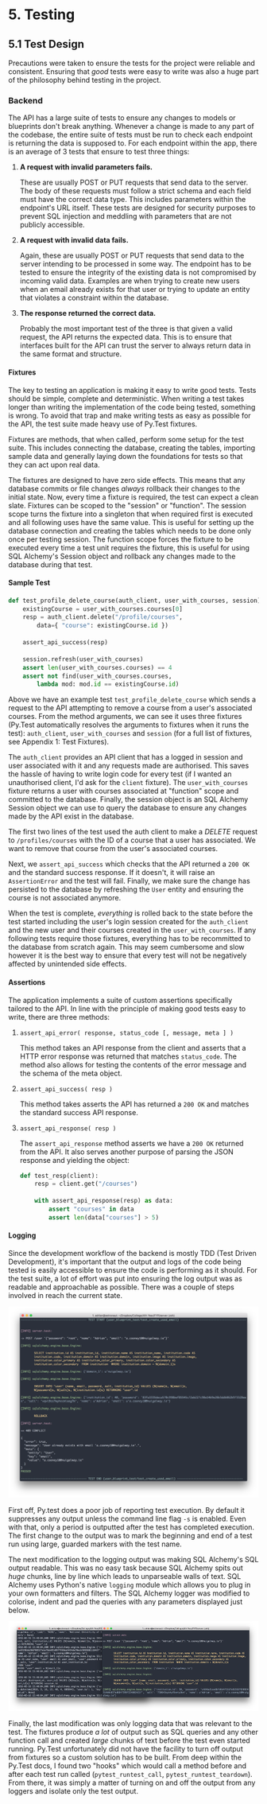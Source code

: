 # 5. Testing
## 5.1 Test Design
Precautions were taken to ensure the tests for the project were reliable and consistent. Ensuring that *good* tests were easy to write was also a huge part of the philosophy behind testing in the project.

### Backend
The API has a large suite of tests to ensure any changes to models or blueprints don't break anything. Whenever a change is made to any part of the codebase, the entire suite of tests must be run to check each endpoint is returning the data is supposed to. For each endpoint within the app, there is an average of 3 tests that ensure to test three things:

1. **A request with invalid parameters fails.**

   These are usually POST or PUT requests that send data to the server. The body of these requests must follow a strict schema and each field must have the correct data type. This includes parameters within the endpoint's URL itself. These tests are designed for security purposes to prevent SQL injection and meddling with parameters that are not publicly accessible. 

2. **A request with invalid data fails.**

   Again, these are usually POST or PUT requests that send data to the server intending to be processed in some way. The endpoint has to be tested to ensure the integrity of the existing data is not compromised by incoming valid data. Examples are when trying to create new users when an email already exists for that user or trying to update an entity that violates a constraint within the database.

3. **The response returned the correct data.**

   Probably the most important test of the three is that given a valid request, the API returns the expected data. This is to ensure that interfaces built for the API can trust the server to always return data in the same format and structure.

#### Fixtures
The key to testing an application is making it easy to write good tests. Tests should be simple, complete and deterministic. When writing a test takes longer than writing the implementation of the code being tested, something is wrong. To avoid that trap and make writing tests as easy as possible for the API, the test suite made heavy use of Py.Test fixtures.

Fixtures are methods, that when called, perform some setup for the test suite. This includes connecting the database, creating the tables, importing sample data and generally laying down the foundations for tests so that they can act upon real data. 

The fixtures are designed to have zero side effects. This means that any database commits or file changes *always* rollback their changes to the initial state. Now, every time a fixture is required, the test can expect a clean slate. Fixtures can be scoped to the "session" or "function". The session scope turns the fixture into a singleton that when required first is executed and all following uses have the same value. This is useful for setting up the database connection and creating the tables which needs to be done only once per testing session. The function scope forces the fixture to be executed every time a test unit requires the fixture, this is useful for using SQL Alchemy's Session object and rollback any changes made to the database during that test.

#### Sample Test

```python
def test_profile_delete_course(auth_client, user_with_courses, session):
    existingCourse = user_with_courses.courses[0]
    resp = auth_client.delete("/profile/courses", 
        data={ "course": existingCourse.id })

    assert_api_success(resp)

    session.refresh(user_with_courses)
    assert len(user_with_courses.courses) == 4
    assert not find(user_with_courses.courses, 
        lambda mod: mod.id == existingCourse.id)
```

Above we have an example test `test_profile_delete_course` which sends a request to the API attempting to remove a course from a user's associated courses. From the method arguments, we can see it uses three fixtures (Py.Test automatically resolves the arguments to fixtures when it runs the test): `auth_client`, `user_with_courses` and `session` (for a full list of fixtures, see Appendix 1: Test Fixtures). 

The `auth_client` provides an API client that has a logged in session and user associated with it and any requests made are authorised. This saves the hassle of having to write login code for every test (if I wanted an unauthorised client, I'd ask for the `client` fixture). The `user_with_courses` fixture returns a user with courses associated at "function" scope and committed to the database. Finally, the session object is an SQL Alchemy Session object we can use to query the database to ensure any changes made by the API exist in the database.

The first two lines of the test used the auth client to make a *DELETE* request to `/profiles/courses` with the ID of a course that a user has associated. We want to remove that course from the user's associated courses.

Next, we `assert_api_success` which checks that the API returned a `200 OK` and the standard success response. If it doesn't, it will raise an `AssertionError` and the test will fail. Finally, we make sure the change has persisted to the database by refreshing the `User` entity and ensuring the course is not associated anymore.

When the test is complete, *everything* is rolled back to the state before the test started including the user's login session created for the `auth_client` and the new user and their courses created in the `user_with_courses`. If any following tests require those fixtures, everything has to be recommitted to the database from scratch again. This may seem cumbersome and slow however it is the best way to ensure that every test will not be negatively affected by unintended side effects.

#### Assertions
The application implements a suite of custom assertions specifically tailored to the API. In line with the principle of making good tests easy to write, there are three methods:

1. `assert_api_error( response, status_code [, message, meta ] )`

	This method takes an API response from the client and asserts that a HTTP error response was returned that matches `status_code`. The method also allows for testing the contents of the error message and the schema of the meta object.
	
2. `assert_api_success( resp )`

	This method takes asserts the API has returned a `200 OK` and matches the standard success API response.
	
3. `assert_api_response( resp )`

	The `assert_api_response` method asserts we have a `200 OK` returned from the API. It also serves another purpose of parsing the JSON response and yielding the object:
	
	```py
	def test_resp(client):
		resp = client.get("/courses")
		
		with assert_api_response(resp) as data:
			assert "courses" in data
			assert len(data["courses"] > 5)
	```

#### Logging
Since the development workflow of the backend is mostly TDD (Test Driven Development), it's important that the output and logs of the code being tested is easily accessible to ensure the code is performing as it should. For the test suite, a lot of effort was put into ensuring the log output was as readable and approachable as possible. There was a couple of steps involved in reach the current state.

![Output of a test run. Notice the highlighted SQL.](assets/test-output.png)

First off, Py.test does a poor job of reporting test execution. By default it suppresses any output unless the command line flag `-s` is enabled. Even with that, only a period is outputted after the test has completed execution. The first change to the output was to mark the beginning and end of a test run using large, guarded markers with the test name.

The next modification to the logging output was making SQL Alchemy's SQL output readable. This was no easy task because SQL Alchemy spits out *huge* chunks, line by line which leads to unparseable walls of text. SQL Alchemy uses Python's native `logging` module which allows you to plug in your own formatters and filters. The SQL Alchemy logger was modified to colorise, indent and pad the queries with any parameters displayed just below.

![Unformatted SQL output vs Formatted](assets/SQL-formatted.png)

Finally, the last modification was only logging data that was relevant to the test. The fixtures produce _a lot_ of output such as SQL queries and any other function call and created *large* chunks of text before the test even started running. Py.Test unfortunately did not have the facility to turn off output from fixtures so a custom solution has to be built. From deep within the Py.Test docs, I found two "hooks" which would call a method before and after each test run called (`pytest_runtest_call`, `pytest_runtest_teardown`). From there, it was simply a matter of turning on and off the output from any loggers and isolate only the test output.

